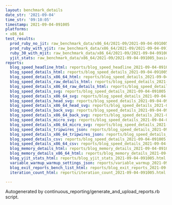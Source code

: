 ```yaml
---
layout: benchmark_details
date_str: '2021-09-04'
time_str: '09:10:05'
timestamp: 2021-09-04-091005
platforms:
- x86_64
test_results:
  prod_ruby_no_jit: raw_benchmark_data/x86_64/2021-09/2021-09-04-091005_basic_benchmark_prod_ruby_no_jit.json
  prod_ruby_with_yjit: raw_benchmark_data/x86_64/2021-09/2021-09-04-091005_basic_benchmark_prod_ruby_with_yjit.json
  ruby_30_with_mjit: raw_benchmark_data/x86_64/2021-09/2021-09-04-091005_basic_benchmark_ruby_30_with_mjit.json
  yjit_stats: raw_benchmark_data/x86_64/2021-09/2021-09-04-091005_basic_benchmark_yjit_stats.json
reports:
  blog_speed_headline_html: reports/blog_speed_headline_2021-09-04-091005.html
  blog_speed_details_html: reports/blog_speed_details_2021-09-04-091005.html
  blog_speed_details_x86_64_html: reports/blog_speed_details_2021-09-04-091005.x86_64.html
  blog_speed_details_raw_details_html: reports/blog_speed_details_2021-09-04-091005.raw_details.html
  blog_speed_details_x86_64_raw_details_html: reports/blog_speed_details_2021-09-04-091005.x86_64.raw_details.html
  blog_speed_details_svg: reports/blog_speed_details_2021-09-04-091005.svg
  blog_speed_details_x86_64_svg: reports/blog_speed_details_2021-09-04-091005.x86_64.svg
  blog_speed_details_head_svg: reports/blog_speed_details_2021-09-04-091005.head.svg
  blog_speed_details_x86_64_head_svg: reports/blog_speed_details_2021-09-04-091005.x86_64.head.svg
  blog_speed_details_back_svg: reports/blog_speed_details_2021-09-04-091005.back.svg
  blog_speed_details_x86_64_back_svg: reports/blog_speed_details_2021-09-04-091005.x86_64.back.svg
  blog_speed_details_micro_svg: reports/blog_speed_details_2021-09-04-091005.micro.svg
  blog_speed_details_x86_64_micro_svg: reports/blog_speed_details_2021-09-04-091005.x86_64.micro.svg
  blog_speed_details_tripwires_json: reports/blog_speed_details_2021-09-04-091005.tripwires.json
  blog_speed_details_x86_64_tripwires_json: reports/blog_speed_details_2021-09-04-091005.x86_64.tripwires.json
  blog_speed_details_csv: reports/blog_speed_details_2021-09-04-091005.csv
  blog_speed_details_x86_64_csv: reports/blog_speed_details_2021-09-04-091005.x86_64.csv
  blog_memory_details_html: reports/blog_memory_details_2021-09-04-091005.html
  blog_memory_details_x86_64_html: reports/blog_memory_details_2021-09-04-091005.x86_64.html
  blog_yjit_stats_html: reports/blog_yjit_stats_2021-09-04-091005.html
  variable_warmup_warmup_settings_json: reports/variable_warmup_2021-09-04-091005.warmup_settings.json
  blog_exit_reports_bench_list_html: reports/blog_exit_reports_2021-09-04-091005.bench_list.html
  iteration_count_html: reports/iteration_count_2021-09-04-091005.html

---
```

Autogenerated by continuous_reporting/generate_and_upload_reports.rb script.
